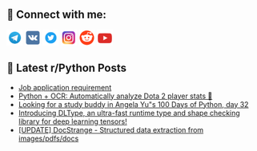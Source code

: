 ## 🔎 Connect with me:
[<img src="https://github.com/bullbesh/bullbesh/blob/main/images/Telegram.png" width="32" height="32" />](https://t.me/bullbesh)
[<img src="https://github.com/bullbesh/bullbesh/blob/main/images/VK.png" width="32" height="32" />](https://vk.com/bullbesh)
[<img src="https://github.com/bullbesh/bullbesh/blob/main/images/Twitter.png" width="32" height="32" />](https://twitter.com/bullbesh1)
[<img src="https://github.com/bullbesh/bullbesh/blob/main/images/Instagram.png" width="32" height="32" />](https://www.instagram.com/bullbesh)
[<img src="https://github.com/bullbesh/bullbesh/blob/main/images/Reddit.png" width="32" height="32" />](https://www.reddit.com/user/bullbesh)
[<img src="https://github.com/bullbesh/bullbesh/blob/main/images/YouTube.png" width="32" height="32" />](https://www.youtube.com/channel/UCtfjRs6uzgq5mfm8S06WTcg)

## 📕 Latest r/Python Posts
<!-- BLOG-POST-LIST:START -->
- [Job application requirement](https://www.reddit.com/r/Python/comments/1n5yppn/job_application_requirement/)
- [Python + OCR: Automatically analyze Dota 2 player stats 👀](https://www.reddit.com/r/Python/comments/1n5ux0w/python_ocr_automatically_analyze_dota_2_player/)
- [Looking for a study buddy in Angela Yu&quot;s 100 Days of Python, day 32](https://www.reddit.com/r/Python/comments/1n5sf57/looking_for_a_study_buddy_in_angela_yus_100_days/)
- [Introducing DLType, an ultra-fast runtime type and shape checking library for deep learning tensors!](https://www.reddit.com/r/Python/comments/1n5q8n0/introducing_dltype_an_ultrafast_runtime_type_and/)
- [[UPDATE] DocStrange - Structured data extraction from images/pdfs/docs](https://www.reddit.com/r/Python/comments/1n5jjnl/update_docstrange_structured_data_extraction_from/)
<!-- BLOG-POST-LIST:END -->
